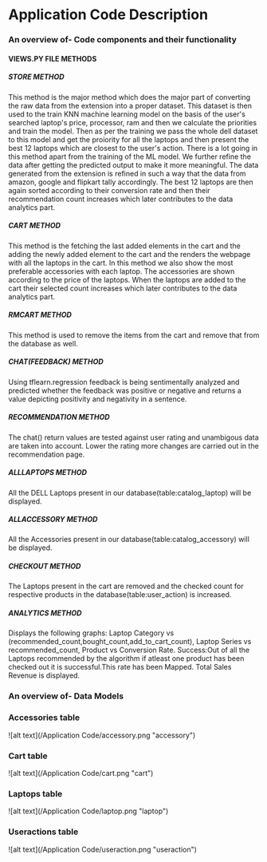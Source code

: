 # Application Code Description

### An overview of- Code components and their functionality

#### VIEWS.PY FILE METHODS

##### STORE METHOD

This method is the major method which does the major part of converting the raw data from the extension into a proper dataset. This dataset is then used to the train KNN machine learning model on the basis of the user's searched laptop's price, processor, ram and then we calculate the priorities and train the model. Then as per the training we pass the whole dell dataset to this model and get the proiority for all the laptops and then present the best 12 laptops which are closest to the user's action. There is a lot going in this method apart from the training of the ML model. We further refine the data after getting the predicted output to make it more meaningful. The data generated from the extension is refined in such a way that the data from amazon, google and flipkart tally accordingly. The best 12 laptops are then again sorted according to their conversion rate and then their recommendation count increases which later contributes to the data analytics part.

##### CART METHOD

This method is the fetching the last added elements in the cart and the adding the newly added element to the cart and the renders the webpage with all the laptops in the cart.
In this method we also show the most preferable accessories with each laptop. The accessories are shown according to the price of the laptops. When the laptops are added to the cart
their selected count increases which later contributes to the data analytics part.

##### RMCART METHOD

This method is used to remove the items from the cart and remove that from the database as well.

##### CHAT(FEEDBACK) METHOD

Using tflearn.regression feedback is being sentimentally analyzed and predicted whether the feedback was positive or negative and returns
a value depicting positivity and negativity in a sentence.

##### RECOMMENDATION METHOD

The chat() return values are tested against user rating and unambigous data are taken into account.
Lower the rating more changes are carried out in the recommendation page.

##### ALLLAPTOPS METHOD

All the DELL Laptops present in our database(table:catalog_laptop) will be displayed.

##### ALLACCESSORY METHOD

All the Accessories present in our database(table:catalog_accessory) will be displayed.

##### CHECKOUT METHOD

The Laptops present in the cart are removed and the checked count for respective products in the database(table:user_action) is increased.

##### ANALYTICS METHOD

Displays the following graphs:
Laptop Category vs (recommended_count,bought_count,add_to_cart_count),
Laptop Series vs recommended_count,
Product vs Conversion Rate.
Success:Out of all the Laptops recommended by the algorithm if atleast one product has been checked out it is successful.This rate has been Mapped.
Total Sales Revenue is displayed.

### An overview of- Data Models
### __Accessories table__
![alt text](/Application Code/accessory.png "accessory")
### __Cart table__
![alt text](/Application Code/cart.png "cart")
### __Laptops table__
![alt text](/Application Code/laptop.png "laptop")
### __Useractions table__
![alt text](/Application Code/useraction.png "useraction")
